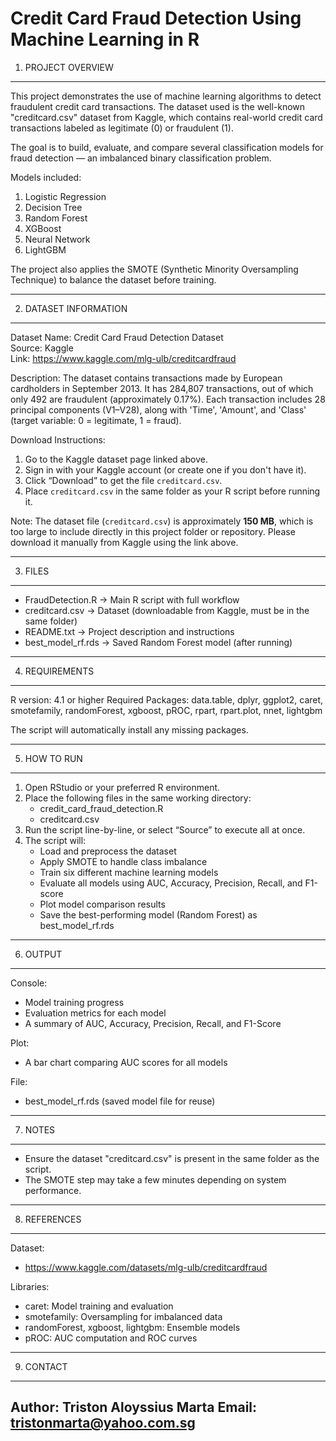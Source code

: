 # Credit Card Fraud Detection Using Machine Learning in R

1. PROJECT OVERVIEW
-------------------
This project demonstrates the use of machine learning algorithms to detect fraudulent
credit card transactions. The dataset used is the well-known "creditcard.csv"
dataset from Kaggle, which contains real-world credit card transactions labeled
as legitimate (0) or fraudulent (1).

The goal is to build, evaluate, and compare several classification models for
fraud detection — an imbalanced binary classification problem.

Models included:
  1. Logistic Regression
  2. Decision Tree
  3. Random Forest
  4. XGBoost
  5. Neural Network
  6. LightGBM

The project also applies the SMOTE (Synthetic Minority Oversampling Technique)
to balance the dataset before training.

---------------------------------------------
2. DATASET INFORMATION
---------------------------------------------
Dataset Name: Credit Card Fraud Detection Dataset  
Source: Kaggle  
Link: https://www.kaggle.com/mlg-ulb/creditcardfraud  

Description:
The dataset contains transactions made by European cardholders in September 2013.
It has 284,807 transactions, out of which only 492 are fraudulent (approximately 0.17%).
Each transaction includes 28 principal components (V1–V28), along with 'Time',
'Amount', and 'Class' (target variable: 0 = legitimate, 1 = fraud).

Download Instructions:
1. Go to the Kaggle dataset page linked above.
2. Sign in with your Kaggle account (or create one if you don't have it).
3. Click “Download” to get the file `creditcard.csv`.
4. Place `creditcard.csv` in the same folder as your R script before running it.

Note:
The dataset file (`creditcard.csv`) is approximately **150 MB**, which is too large
to include directly in this project folder or repository. 
Please download it manually from Kaggle using the link above.

---------------------------------------------
3. FILES
---------------------------------------------
- FraudDetection.R                  →  Main R script with full workflow
- creditcard.csv                    →  Dataset (downloadable from Kaggle, must be in the same folder)
- README.txt                        →  Project description and instructions
- best_model_rf.rds                 →  Saved Random Forest model (after running)

---------------------------------------------
4. REQUIREMENTS
---------------------------------------------
R version: 4.1 or higher
Required Packages:
  data.table, dplyr, ggplot2, caret, smotefamily, randomForest,
  xgboost, pROC, rpart, rpart.plot, nnet, lightgbm

The script will automatically install any missing packages.

---------------------------------------------
5. HOW TO RUN
---------------------------------------------
1. Open RStudio or your preferred R environment.
2. Place the following files in the same working directory:
     - credit_card_fraud_detection.R
     - creditcard.csv
3. Run the script line-by-line, or select “Source” to execute all at once.
4. The script will:
     - Load and preprocess the dataset
     - Apply SMOTE to handle class imbalance
     - Train six different machine learning models
     - Evaluate all models using AUC, Accuracy, Precision, Recall, and F1-score
     - Plot model comparison results
     - Save the best-performing model (Random Forest) as best_model_rf.rds

---------------------------------------------
6. OUTPUT
---------------------------------------------
Console:
  - Model training progress
  - Evaluation metrics for each model
  - A summary of AUC, Accuracy, Precision, Recall, and F1-Score

Plot:
  - A bar chart comparing AUC scores for all models

File:
  - best_model_rf.rds (saved model file for reuse)

---------------------------------------------
7. NOTES
---------------------------------------------
- Ensure the dataset "creditcard.csv" is present in the same folder as the script.
- The SMOTE step may take a few minutes depending on system performance.

---------------------------------------------
8. REFERENCES
---------------------------------------------
Dataset:
  - https://www.kaggle.com/datasets/mlg-ulb/creditcardfraud

Libraries:
  - caret: Model training and evaluation
  - smotefamily: Oversampling for imbalanced data
  - randomForest, xgboost, lightgbm: Ensemble models
  - pROC: AUC computation and ROC curves

---------------------------------------------
9. CONTACT
---------------------------------------------
Author: Triston Aloyssius Marta
Email: tristonmarta@yahoo.com.sg
---------------------------------------------
